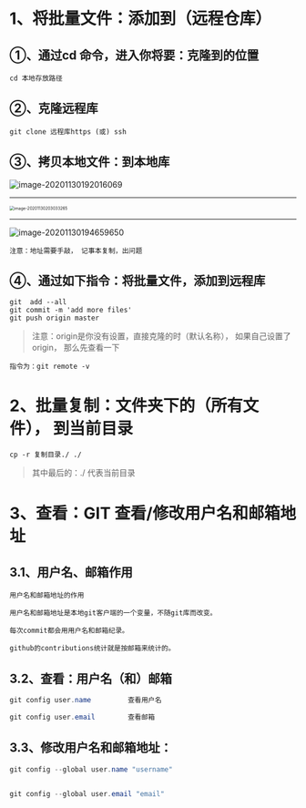 



# 1、将批量文件：添加到（远程仓库）

## ①、通过cd 命令，进入你将要：克隆到的位置

~~~
cd 本地存放路径
~~~



## ②、克隆远程库

~~~
git clone 远程库https (或) ssh
~~~



## ③、拷贝本地文件：到本地库

![image-20201130192016069](https://gitee.com/sheep-are-flying-in-the-sky/my-picture/raw/master/picture3/image-20201130192016069.png)

---

<img src="https://gitee.com/sheep-are-flying-in-the-sky/my-picture/raw/master/picture3/image-20201130203033265.png" alt="image-20201130203033265" style="zoom:50%;" />

---





![image-20201130194659650](https://gitee.com/sheep-are-flying-in-the-sky/my-picture/raw/master/picture3/image-20201130194659650.png)

~~~
注意：地址需要手敲， 记事本复制，出问题
~~~



## ④、通过如下指令：将批量文件，添加到远程库

~~~
git  add --all
git commit -m 'add more files'
git push origin master
~~~

> 注意：origin是你没有设置，直接克隆的时（默认名称）， 如果自己设置了origin， 那么先查看一下

~~~
指令为：git remote -v
~~~



# 2、批量复制：文件夹下的（所有文件）， 到当前目录

~~~
cp -r 复制目录./ ./
~~~

>其中最后的：./ 代表当前目录     





# 3、查看：GIT 查看/修改用户名和邮箱地址

## 3.1、用户名、邮箱作用

~~~
用户名和邮箱地址的作用

用户名和邮箱地址是本地git客户端的一个变量，不随git库而改变。

每次commit都会用用户名和邮箱纪录。

github的contributions统计就是按邮箱来统计的。
~~~

## 3.2、查看：用户名（和）邮箱

~~~java
git config user.name         查看用户名
  
git config user.email        查看邮箱
~~~



## 3.3、修改用户名和邮箱地址：

~~~java
git config --global user.name "username"
    

git config --global user.email "email"
~~~

